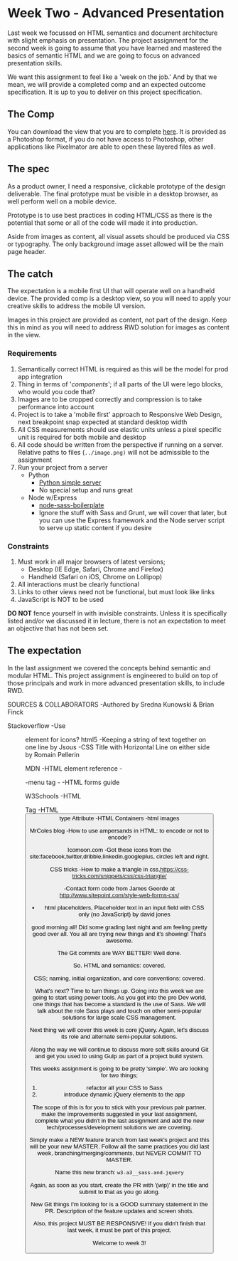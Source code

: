 # Week Two - Advanced Presentation

Last week we focussed on HTML semantics and document architecture with slight emphasis on presentation. The project assignment for the second week is going to assume that you have learned and mastered the basics of semantic HTML and we are going to focus on advanced presentation skills. 

We want this assignment to feel like a 'week on the job.' And by that we mean, we will provide a completed comp and an expected outcome specification. It is up to you to deliver on this project specification.

## The Comp

You can download the view that you are to complete [here](https://dl.dropboxusercontent.com/u/5658310/cf-project-2/the-comp.psd). It is provided as a Photoshop format, if you do not have access to Photoshop, other applications like Pixelmator are able to open these layered files as well.


## The spec

As a product owner, I need a responsive, clickable prototype of the design deliverable. The final prototype must be visible in a desktop browser, as well perform well on a mobile device. 

Prototype is to use best practices in coding HTML/CSS as there is the potential that some or all of the code will made it into production. 

Aside from images as content, all visual assets should be produced via CSS or typography. The only background image asset allowed will be the main page header. 

## The catch

The expectation is a mobile first UI that will operate well on a handheld device. The provided comp is a desktop view, so you will need to apply your creative skills to address the mobile UI version. 

Images in this project are provided as content, not part of the design. Keep this in mind as you will need to address RWD solution for images as content in the view. 

### Requirements 

1. Semantically correct HTML is required as this will be the model for prod app integration
1. Thing in terms of '*components*'; if all parts of the UI were lego blocks, who would you code that?
1. Images are to be cropped correctly and compression is to take performance into account
1. Project is to take a 'mobile first' approach to Responsive Web Design, next breakpoint snap expected at standard desktop width
1. All CSS measurements should use elastic units unless a pixel specific unit is required for both mobile and desktop
1. All code should be written from the perspective if running on a server. Relative paths to files (`../image.png)` will not be admissible to the assignment
1. Run your project from a server
	* Python
		* [Python simple server](http://www.anotheruiguy.com/ux-design-dev/_book/learning-computers/pyserver.html)
		* No special setup and runs great
	* Node w/Express
		* [node-sass-boilerplate](https://github.com/anotheruiguy/node-sass-boilerplate)
		* Ignore the stuff with Sass and Grunt, we will cover that later, but you can use the Express framework and the Node server script to serve up static content if you desire

### Constraints 

1. Must work in all major browsers of latest versions;
	* Desktop (IE Edge, Safari, Chrome and Firefox)
	* Handheld (Safari on iOS, Chrome on Lollipop)
1. All interactions must be clearly functional
1. Links to other views need not be functional, but must look like links
1. JavaScript is NOT to be used

__DO NOT__ fence yourself in with invisible constraints. Unless it is specifically listed and/or we discussed it in lecture, there is not an expectation to meet an objective that has not been set. 

## The expectation 

In the last assignment we covered the concepts behind semantic and modular HTML. This project assignment is engineered to build on top of those principals and work in more advanced presentation skills, to include RWD. 

SOURCES & COLLABORATORS
-Authored by Sredna Kunowski & Brian Finck

Stackoverflow
-Use <figure> element for icons? html5
-Keeping a string of text together on one line by Jsous
-CSS Title with Horizontal Line on either side by Romain Pellerin

MDN
-HTML element reference
-<hgroup>
-menu tag
-<menuitem>
-HTML forms guide

W3Schools
-HTML <nav> Tag
-HTML <button> type Attribute
-HTML Containers
-html images

MrColes blog
-How to use ampersands in HTML: to encode or not to encode?

Icomoon.com
-Got these icons from the site:facebook,twitter,dribble,linkedin,googleplus, circles left and right.

CSS tricks
-How to make a triangle in css,https://css-tricks.com/snippets/css/css-triangle/

-Contact form code from James Georde at http://www.sitepoint.com/style-web-forms-css/
- html placeholders, Placeholder text in an input field with CSS only (no JavaScript) by david jones

good morning all! Did some grading last night and am feeling pretty good over all. You all are trying new things and it's showing! That's awesome.

The Git commits are WAY BETTER! Well done.

So. HTML and semantics: covered.

CSS; naming, initial organization, and core conventions: covered.

What's next? Time to turn things up. Going into this week we are going to start using power tools. As you get into the pro Dev world, one things that has become a standard is the use of Sass. We will talk about the role Sass plays and touch on other semi-popular solutions for large scale CSS management.

Next thing we will cover this week is core jQuery. Again, let's discuss its role and alternate semi-popular solutions.

Along the way we will continue to discuss more soft skills around Git and get you used to using Gulp as part of a project build system.

This weeks assignment is going to be pretty 'simple'. We are looking for two things;

1) refactor all your CSS to Sass
2) introduce dynamic jQuery elements to the app

The scope of this is for you to stick with your previous pair partner, make the improvements suggested in your last assignment, complete what you didn't in the last assignment and add the new tech/processes/development solutions we are covering.

Simply make a NEW feature branch from last week's project and this will be your new MASTER. Follow all the same practices you did last week, branching/merging/comments, but NEVER COMMIT TO MASTER.

Name this new branch: `w3-a3__sass-and-jquery`

Again, as soon as you start, create the PR with '(wip)' in the title and submit to that as you go along.

New Git things I'm looking for is a GOOD summary statement in the PR. Description of the feature updates and screen shots.

Also, this project MUST BE RESPONSIVE! If you didn't finish that last week, it must be part of this project.

Welcome to week 3!



